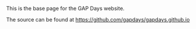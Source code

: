 This is the base page for the GAP Days website.

The source can be found at https://github.com/gapdays/gapdays.github.io